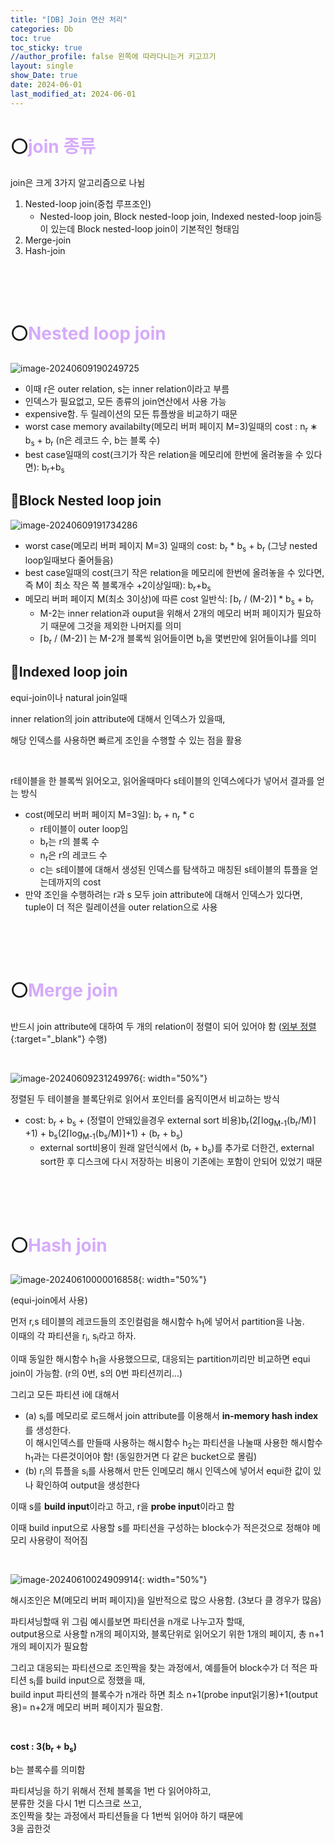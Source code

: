 ```yaml
---
title: "[DB] Join 연산 처리"
categories: Db
toc: true
toc_sticky: true
//author_profile: false 왼쪽에 따라다니는거 키고끄기
layout: single
show_Date: true
date: 2024-06-01
last_modified_at: 2024-06-01
---
```


# ⚪<span style="color: #D6ABFA;">join 종류</span>

join은 크게 3가지 알고리즘으로 나뉨

1. Nested-loop join(중첩 루프조인)
   - Nested-loop join, Block nested-loop join, Indexed nested-loop join등이 있는데 Block nested-loop join이 기본적인 형태임
2. Merge-join
3. Hash-join

<br>

<br>

<br>

# ⚪<span style="color: #D6ABFA;">Nested loop join</span>

![image-20240609190249725](../../assets/images/2024-06-08-Join/image-20240609190249725.png)

- 이때 r은 outer relation, s는 inner relation이라고 부름
- 인덱스가 필요없고, 모든 종류의 join연산에서 사용 가능
- expensive함. 두 릴레이션의 모든 튜플쌍을 비교하기 때문
- worst case memory availabilty(메모리 버퍼 페이지 M=3)일때의 cost : n<sub>r</sub> ∗ b<sub>s</sub> + b<sub>r</sub> (n은 레코드 수, b는 블록 수)
- best case일때의 cost(크기가 작은 relation을 메모리에 한번에 올려놓을 수 있다면):  b<sub>r</sub>+b<sub>s</sub>

## 🔹Block Nested loop join

![image-20240609191734286](../../assets/images/2024-06-08-Join/image-20240609191734286.png)

- worst case(메모리 버퍼 페이지 M=3) 일때의 cost:  b<sub>r</sub> * b<sub>s</sub> + b<sub>r</sub> (그냥 nested loop일때보다 줄어들음)
- best case일때의 cost(크기 작은 relation을 메모리에 한번에 올려놓을 수 있다면, 즉 M이 최소 작은 쪽 블록개수 +2이상일때): b<sub>r</sub>+b<sub>s</sub>
- 메모리 버퍼 페이지 M(최소 3이상)에 따른 cost 일반식:  ⌈b<sub>r</sub> / (M-2)⌉ * b<sub>s</sub> + b<sub>r</sub>
  - M-2는 inner relation과 ouput을 위해서 2개의 메모리 버퍼 페이지가 필요하기 때문에 그것을 제외한 나머지를 의미
  - ⌈b<sub>r</sub> / (M-2)⌉ 는 M-2개 블록씩 읽어들이면 b<sub>r</sub>을 몇번만에 읽어들이냐를 의미

## 🔹Indexed loop join

equi-join이나 natural join일때

inner relation의 join attribute에 대해서 인덱스가 있을때,

해당 인덱스를 사용하면 빠르게 조인을 수행할 수 있는 점을 활용

<br>

r테이블을 한 블록씩 읽어오고, 읽어올때마다 s테이블의 인덱스에다가 넣어서 결과를 얻는 방식

- cost(메모리 버퍼 페이지 M=3일):  b<sub>r</sub> +  n<sub>r</sub> * c
  - r테이블이 outer loop임
  - b<sub>r</sub>는 r의 블록 수
  - n<sub>r</sub>은 r의 레코드 수
  - c는 s테이블에 대해서 생성된 인덱스를 탐색하고 매칭된 s테이블의 튜플을 얻는데까지의 cost
- 만약 조인을 수행하려는 r과 s 모두 join attribute에 대해서 인덱스가 있다면, tuple이 더 적은 릴레이션을 outer relation으로 사용

<br>

<br>

<br>

# ⚪<span style="color: #D6ABFA;">Merge join</span>

반드시 join attribute에 대하여 두 개의 relation이 정렬이 되어 있어야 함 ([외부 정렬](https://igh01gi.github.io/db/ExternalSort/){:target="_blank"} 수행)

<br>

![image-20240609231249976](../../assets/images/2024-06-08-Join/image-20240609231249976.png){: width="50%"}

정렬된 두 테이블을 블록단위로 읽어서 포인터를 움직이면서 비교하는 방식

- cost: b<sub>r</sub> + b<sub>s</sub>  + (정렬이 안돼있을경우 external sort 비용)b<sub>r</sub>(2⌈log<sub>M-1</sub>(b<sub>r</sub>/M)⌉+1) + b<sub>s</sub>(2⌈log<sub>M-1</sub>(b<sub>s</sub>/M)⌉+1) + (b<sub>r</sub> +  b<sub>s</sub>)
  - external sort비용이 원래 알던식에서 (b<sub>r</sub> +  b<sub>s</sub>)를 추가로 더한건, external sort한 후 디스크에 다시 저장하는 비용이 기존에는 포함이 안되어 있었기 때문

<br>

<br>

<br>

# ⚪<span style="color: #D6ABFA;">Hash join</span>

![image-20240610000016858](../../assets/images/2024-06-08-Join/image-20240610000016858.png){: width="50%"}

(equi-join에서 사용)

먼저 r,s 테이블의 레코드들의 조인컬럼을 해시함수 h<sub>1</sub>에 넣어서 partition을 나눔.  
이때의 각 파티션을 r<sub>i</sub>, s<sub>i</sub>라고 하자.

이때 동일한 해시함수 h<sub>1</sub>을 사용했으므로, 대응되는 partition끼리만 비교하면 equi join이 가능함. (r의 0번, s의 0번 파티션끼리...)

그리고 모든 파티션 i에 대해서   

- (a) s<sub>i</sub>를 메모리로 로드해서 join attribute를 이용해서 **in-memory hash index**를 생성한다.   
  이 해시인덱스를  만들때 사용하는 해시함수 h<sub>2</sub>는 파티션을 나눌때 사용한 해시함수 h<sub>1</sub>과는 다른것이어야 함! (동일한거면 다 같은 bucket으로 몰림)
- (b) r<sub>i</sub>의 튜플을 s<sub>i</sub>를 사용해서 만든 인메모리 해시 인덱스에 넣어서 equi한 값이 있나 확인하여 output을 생성한다

이때 s를 **build input**이라고 하고, r을 **probe input**이라고 함

이때 build input으로 사용할 s를 파티션을 구성하는 block수가 적은것으로 정해야 메모리 사용량이 적어짐

<br>

![image-20240610024909914](../../assets/images/2024-06-08-Join/image-20240610024909914.png){: width="50%"}

해시조인은 M(메모리 버퍼 페이지)을 일반적으로 많으 사용함. (3보다 클 경우가 많음)

파티셔닝할때 위 그림 예시를보면 파티션을 n개로 나누고자 할때,   
output용으로 사용할 n개의 페이지와, 블록단위로 읽어오기 위한 1개의 페이지, 총 n+1개의 페이지가 필요함

그리고 대응되는 파티션으로 조인짝을 찾는 과정에서, 예를들어 block수가 더 적은 파티션 s<sub>i</sub>를 build input으로 정했을 때,  
build input 파티션의 블록수가 n개라 하면 최소 n+1(probe input읽기용)+1(output용)= n+2개 메모리 버퍼 페이지가 필요함.

<br>

**cost : 3(b<sub>r</sub> +  b<sub>s</sub>)**

b는 블록수를 의미함

파티셔닝을 하기 위해서 전체 블록을 1번 다 읽어야하고,  
분류한 것을 다시 1번 디스크로 쓰고,  
조인짝을 찾는 과정에서 파티션들을 다 1번씩 읽어야 하기 때문에  
3을 곱한것
